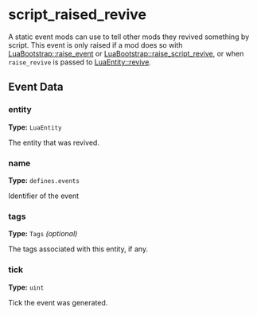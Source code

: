 # script_raised_revive

A static event mods can use to tell other mods they revived something by script. This event is only raised if a mod does so with [LuaBootstrap::raise_event](runtime:LuaBootstrap::raise_event) or [LuaBootstrap::raise_script_revive](runtime:LuaBootstrap::raise_script_revive), or when `raise_revive` is passed to [LuaEntity::revive](runtime:LuaEntity::revive).

## Event Data

### entity

**Type:** `LuaEntity`

The entity that was revived.

### name

**Type:** `defines.events`

Identifier of the event

### tags

**Type:** `Tags` *(optional)*

The tags associated with this entity, if any.

### tick

**Type:** `uint`

Tick the event was generated.

